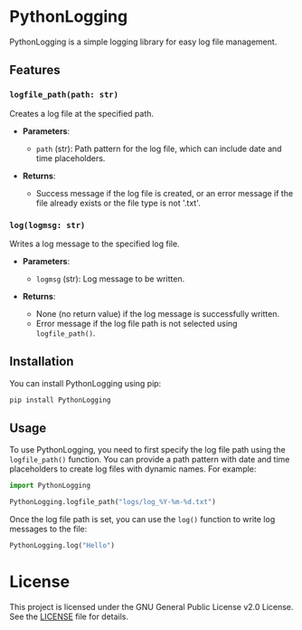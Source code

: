 # PythonLogging

PythonLogging is a simple logging library for easy log file management.

## Features

### `logfile_path(path: str)`

Creates a log file at the specified path.

- **Parameters**:
    - `path` (str): Path pattern for the log file, which can include date and time placeholders.

- **Returns**:
    - Success message if the log file is created, or an error message if the file already exists or the file type is not '.txt'.

### `log(logmsg: str)`

Writes a log message to the specified log file.

- **Parameters**:
    - `logmsg` (str): Log message to be written.

- **Returns**:
    - None (no return value) if the log message is successfully written.
    - Error message if the log file path is not selected using `logfile_path()`.

## Installation

You can install PythonLogging using pip:

```bash
pip install PythonLogging
```

## Usage

To use PythonLogging, you need to first specify the log file path using the `logfile_path()` function. You can provide a path pattern with date and time placeholders to create log files with dynamic names. For example:

```python
import PythonLogging

PythonLogging.logfile_path("logs/log_%Y-%m-%d.txt")
```

Once the log file path is set, you can use the `log()` function to write log messages to the file:
```python
PythonLogging.log("Hello")
```

# License

This project is licensed under the GNU General Public License v2.0 License. See the [LICENSE](https://github.com/SForces/PythonLogging/blob/main/LICENSE) file for details.
